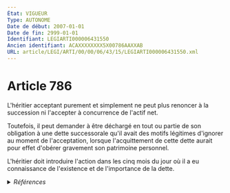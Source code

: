 ```yaml
---
État: VIGUEUR
Type: AUTONOME
Date de début: 2007-01-01
Date de fin: 2999-01-01
Identifiant: LEGIARTI000006431550
Ancien identifiant: ACAXXXXXXXX5X00786AAXXAB
URL: article/LEGI/ARTI/00/00/06/43/15/LEGIARTI000006431550.xml
---
```


<h1>Article 786</h1>

L'héritier acceptant purement et simplement ne peut plus renoncer à la
succession ni l'accepter à concurrence de l'actif net.<br />

Toutefois, il peut demander à être déchargé en tout ou partie de son obligation
à une dette successorale qu'il avait des motifs légitimes d'ignorer au moment de
l'acceptation, lorsque l'acquittement de cette dette aurait pour effet d'obérer
gravement son patrimoine personnel.<br />

L'héritier doit introduire l'action dans les cinq mois du jour où il a eu
connaissance de l'existence et de l'importance de la dette.


<details>
  <summary><em>Références</em></summary>

  <h2>Articles faisant référence à l'article</h2>
  
  <ul>
    <li>
      <a href="https://legal.tricoteuses.fr//redirection/LEGIARTI000006284835?vers=git&vers=legifrance">LOI n° 2006-728 du 23 juin 2006 portant réforme des successions et des libéralités - article 1 ENTIEREMENT_MODIF</a> MODIFICATION cible
    </li>
  </ul>
  
  <h2>Références faites par l'article</h2>
  
  <ul>
    <li>
      CODIFICATION source Loi 1803-04-19
    </li>
    <li>
      2006-06-23 MODIFICATION source <a href="https://legal.tricoteuses.fr//redirection/LEGIARTI000006284835?vers=git&vers=legifrance">LOI n° 2006-728 du 23 juin 2006 portant réforme des successions et des libéralités - article 1 ENTIEREMENT_MODIF</a>
    </li>
  </ul>
</details>
